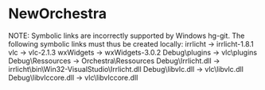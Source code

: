 NewOrchestra
============

NOTE:
Symbolic links are incorrectly supported by Windows hg-git.  The following symbolic links must thus be created locally:
irrlicht -> irrlicht-1.8.1
vlc -> vlc-2.1.3
wxWidgets -> wxWidgets-3.0.2
Debug\plugins -> vlc\plugins
Debug\Ressources -> Orchestra\Ressources
Debug\Irrlicht.dll -> irrlicht\bin\Win32-VisualStudio\Irrlicht.dll
Debug\libvlc.dll -> vlc\libvlc.dll
Debug\libvlccore.dll -> vlc\libvlccore.dll
